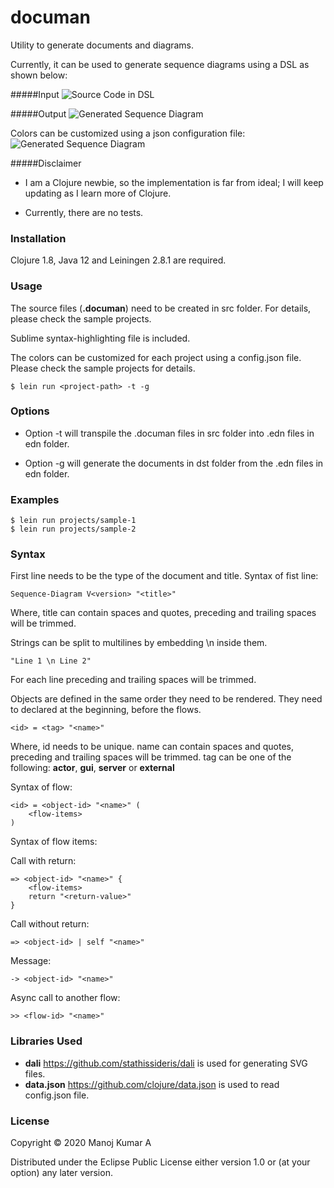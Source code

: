 # documan

Utility to generate documents and diagrams.

Currently, it can be used to generate sequence diagrams using a DSL as shown below:

#####Input
![Source Code in DSL](images/source.png)

#####Output
![Generated Sequence Diagram](images/generated.png)

Colors can be customized using a json configuration file:
![Generated Sequence Diagram](images/custom-colors.png)

#####Disclaimer
* I am a Clojure newbie, so the implementation is far from ideal; I will keep updating as I learn more of Clojure. 

* Currently, there are no tests.

### Installation

Clojure 1.8, Java 12 and Leiningen 2.8.1 are required.



### Usage

The source files (**.documan**) need to be created in src folder. For details, please check the sample projects. 

Sublime syntax-highlighting file is included.

The colors can be customized for each project using a config.json file. Please check the sample projects for details.

    $ lein run <project-path> -t -g

### Options

* Option -t will transpile the .documan files in src folder into .edn files in edn folder.

* Option -g will generate the documents in dst folder from the .edn files in edn folder.


### Examples

    $ lein run projects/sample-1
    $ lein run projects/sample-2

### Syntax

First line needs to be the type of the document and title.
Syntax of fist line:
    
    Sequence-Diagram V<version> "<title>"

Where, title can contain spaces and quotes, preceding and trailing spaces will be trimmed.

Strings can be split to multilines by embedding \n inside them.

    "Line 1 \n Line 2"

For each line preceding and trailing spaces will be trimmed.

Objects are defined in the same order they need to be rendered.
They need to declared at the beginning, before the flows.

    <id> = <tag> "<name>"
   
Where, id needs to be unique. name can contain spaces and quotes, preceding and trailing spaces will be trimmed. tag can be one of the following: **actor**, **gui**, **server** or **external**

Syntax of flow:

    <id> = <object-id> "<name>" (
        <flow-items>
    )

Syntax of flow items:

Call with return:

    => <object-id> "<name>" {
        <flow-items>
        return "<return-value>"	
    }

Call without return:
    
    => <object-id> | self "<name>"

Message:

    -> <object-id> "<name>"

Async call to another flow:

    >> <flow-id> "<name>"



### Libraries Used

* **dali** https://github.com/stathissideris/dali is used for generating SVG files.
* **data.json** https://github.com/clojure/data.json is used to read config.json file.


### License

Copyright © 2020 Manoj Kumar A

Distributed under the Eclipse Public License either version 1.0 or (at
your option) any later version.
